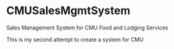 CMUSalesMgmtSystem
==================

Sales Management System for CMU Food and Lodging Services

This is my second attempt to create a system for CMU
